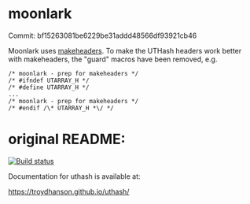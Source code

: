 
# moonlark

Commit: bf15263081be6229be31addd48566df93921cb46

Moonlark uses
[makeheaders](https://fossil-scm.org/home/doc/trunk/src/makeheaders.html).
To make the UTHash headers work better with makeheaders, the "guard" macros have been removed, e.g.

```
/* moonlark - prep for makeheaders */
/* #ifndef UTARRAY_H */
/* #define UTARRAY_H */
...
/* moonlark - prep for makeheaders */
/* #endif /\* UTARRAY_H *\/ */
```

# original README:

[![Build status](https://api.travis-ci.org/troydhanson/uthash.svg?branch=master)](https://travis-ci.org/troydhanson/uthash)

Documentation for uthash is available at:

https://troydhanson.github.io/uthash/


